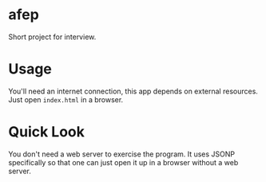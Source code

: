 afep
====

Short project for interview.

Usage
====

You'll need an internet connection, this app depends on external resources. Just open `index.html` in a browser.

Quick Look
====

You don't need a web server to exercise the program. It uses JSONP specifically so that one can just open it up in a browser without a web server.
